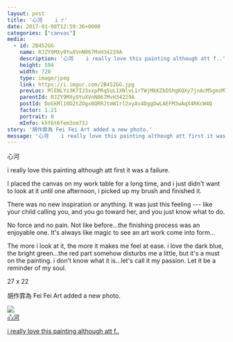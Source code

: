 ```yaml
---
layout: post
title: '心河    i r' 
date: 2017-01-08T12:59:36+0000 
categories: ["canvas"] 
media:
  - id: 2B452GG
    name: RJZY9MXy9YuXVnN067MvH34229A
    description: '心河    i really love this painting although att f..'   
    height: 594
    width: 720
    type: image/jpeg
    link: https://i.imgur.com/2B452GG.jpg
    prevLoc: MlENLYz3K7IJ3xxpPRq5uL1XNlvL1rTWjMkKZkD5hgKQXy7jnAcM5gmzM7MDcg2LY7pO3Ei7JVKznpQPs5ljyjMAORTPpgNv380gFqwxzmDooYh295wwGGoOcOA4zG9LzrcRWNwYJ1rqcM7JoAkYrWiR7R4nJE7Piq4YDqJ8Nqi29JGXmoZvHZkLg73ZG8s62XND9lyWfkOkO1D5W5SRJDA16qljhXZv8lP3XEfMoM3x942ZuKPK62rnQ2Cg0p7YW912TM5yQLMJ0
    parentId: RJZY9MXy9YuXVnN067MvH34229A
    postId: DoGkMl10D2tZOgx8QRRJtmW1rl2xyAs4DggDwLAEFM3wAqX4RKcW4Q
    factor: 1.21
    portrait: 0
    mInfo: khf6t6fem3sm73J
story: '胡作霏為 Fei Fei Art added a new photo.'  
message: '心河    i really love this painting although att first it was a failur..'  
---
```


心河  
  
i really love this painting although att first it was a failure.  
  
I placed the canvas on my work table for a long time, and i just didn't want to look at it until one afternoon, i picked up my brush and finished it.  
  
There was no new inspiration or anything. It was just this feeling --- like your child  calling you, and you go toward her, and you just know what to do.   
  
No force and no pain. Not like before...the finishing process was an enjoyable one. It's always like magic to see an art work come into form...  
  
The more i look at it, the more it makes me feel at ease. i love the dark blue, the bright green...the red part somehow disturbs me a little, but it's a must on the painting. i don't know what it is...let's call it my passion. Let it be a reminder of my soul.  
  
27 x 22
 
 
[//]: #story:
胡作霏為 Fei Fei Art added a new photo.


[//]: #media:  
<a href="https://i.imgur.com/2B452GG.jpg"><img class="postImage" src="https://i.imgur.com/2B452GGh.jpg" />  
心河

i really love this painting although att f..  
 </a>   
